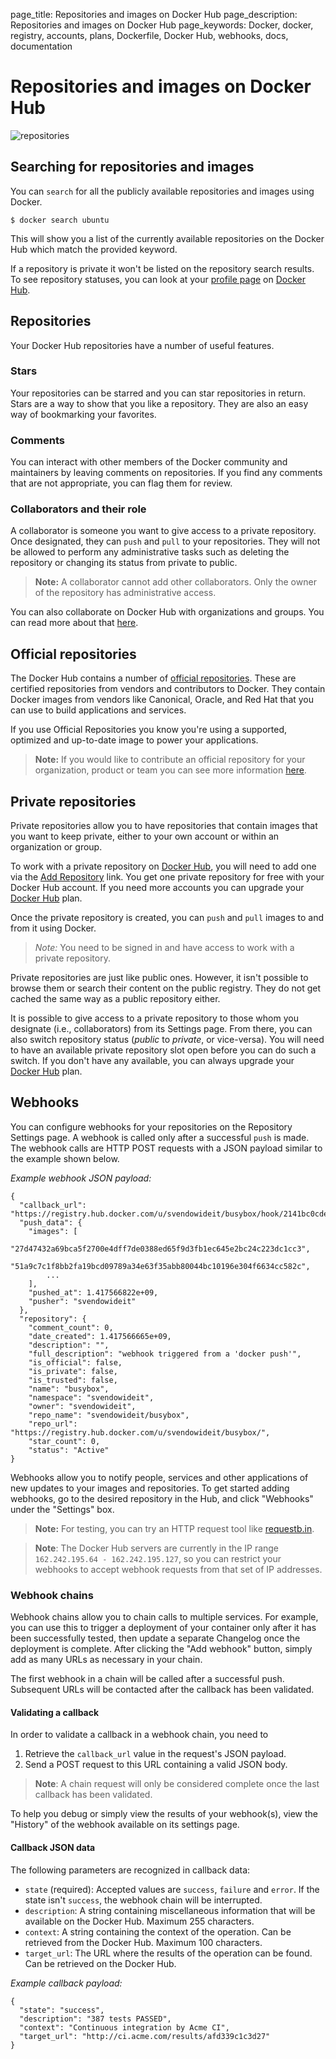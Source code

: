 page_title: Repositories and images on Docker Hub
page_description: Repositories and images on Docker Hub
page_keywords: Docker, docker, registry, accounts, plans, Dockerfile, Docker Hub, webhooks, docs, documentation

# Repositories and images on Docker Hub

![repositories](/docker-hub/hub-images/repos.png)

## Searching for repositories and images

You can `search` for all the publicly available repositories and images using
Docker.

    $ docker search ubuntu

This will show you a list of the currently available repositories on the
Docker Hub which match the provided keyword.

If a repository is private it won't be listed on the repository search
results. To see repository statuses, you can look at your [profile
page](https://hub.docker.com) on [Docker Hub](https://hub.docker.com).

## Repositories

Your Docker Hub repositories have a number of useful features.

### Stars

Your repositories can be starred and you can star repositories in
return. Stars are a way to show that you like a repository. They are
also an easy way of bookmarking your favorites.

### Comments

You can interact with other members of the Docker community and maintainers by
leaving comments on repositories. If you find any comments that are not
appropriate, you can flag them for review.

### Collaborators and their role

A collaborator is someone you want to give access to a private
repository. Once designated, they can `push` and `pull` to your
repositories. They will not be allowed to perform any administrative
tasks such as deleting the repository or changing its status from
private to public.

> **Note:**
> A collaborator cannot add other collaborators. Only the owner of
> the repository has administrative access.

You can also collaborate on Docker Hub with organizations and groups.
You can read more about that [here](accounts/).

## Official repositories

The Docker Hub contains a number of [official
repositories](http://registry.hub.docker.com/official). These are
certified repositories from vendors and contributors to Docker. They
contain Docker images from vendors like Canonical, Oracle, and Red Hat
that you can use to build applications and services.

If you use Official Repositories you know you're using a supported,
optimized and up-to-date image to power your applications.

> **Note:**
> If you would like to contribute an official repository for your
> organization, product or team you can see more information
> [here](https://github.com/docker/stackbrew).

## Private repositories

Private repositories allow you to have repositories that contain images
that you want to keep private, either to your own account or within an
organization or group.

To work with a private repository on [Docker
Hub](https://hub.docker.com), you will need to add one via the [Add
Repository](https://registry.hub.docker.com/account/repositories/add/)
link. You get one private repository for free with your Docker Hub
account. If you need more accounts you can upgrade your [Docker
Hub](https://registry.hub.docker.com/plans/) plan.

Once the private repository is created, you can `push` and `pull` images
to and from it using Docker.

> *Note:* You need to be signed in and have access to work with a
> private repository.

Private repositories are just like public ones. However, it isn't
possible to browse them or search their content on the public registry.
They do not get cached the same way as a public repository either.

It is possible to give access to a private repository to those whom you
designate (i.e., collaborators) from its Settings page. From there, you
can also switch repository status (*public* to *private*, or
vice-versa). You will need to have an available private repository slot
open before you can do such a switch. If you don't have any available,
you can always upgrade your [Docker
Hub](https://registry.hub.docker.com/plans/) plan.

## Webhooks

You can configure webhooks for your repositories on the Repository
Settings page. A webhook is called only after a successful `push` is
made. The webhook calls are HTTP POST requests with a JSON payload
similar to the example shown below.

*Example webhook JSON payload:*

```
{
  "callback_url": "https://registry.hub.docker.com/u/svendowideit/busybox/hook/2141bc0cdec4hebec411i4c1g40242eg110020/",
  "push_data": {
    "images": [
        "27d47432a69bca5f2700e4dff7de0388ed65f9d3fb1ec645e2bc24c223dc1cc3",
        "51a9c7c1f8bb2fa19bcd09789a34e63f35abb80044bc10196e304f6634cc582c",
        ...
    ],
    "pushed_at": 1.417566822e+09,
    "pusher": "svendowideit"
  },
  "repository": {
    "comment_count": 0,
    "date_created": 1.417566665e+09,
    "description": "",
    "full_description": "webhook triggered from a 'docker push'",
    "is_official": false,
    "is_private": false,
    "is_trusted": false,
    "name": "busybox",
    "namespace": "svendowideit",
    "owner": "svendowideit",
    "repo_name": "svendowideit/busybox",
    "repo_url": "https://registry.hub.docker.com/u/svendowideit/busybox/",
    "star_count": 0,
    "status": "Active"
}
```

Webhooks allow you to notify people, services and other applications of
new updates to your images and repositories. To get started adding webhooks,
go to the desired repository in the Hub, and click "Webhooks" under the "Settings"
box.

> **Note:** For testing, you can try an HTTP request tool like
> [requestb.in](http://requestb.in/).

> **Note**: The Docker Hub servers are currently in the IP range
> `162.242.195.64 - 162.242.195.127`, so you can restrict your webhooks to
> accept webhook requests from that set of IP addresses.

### Webhook chains

Webhook chains allow you to chain calls to multiple services. For example,
you can use this to trigger a deployment of your container only after
it has been successfully tested, then update a separate Changelog once the
deployment is complete.
After clicking the "Add webhook" button, simply add as many URLs as necessary
in your chain.

The first webhook in a chain will be called after a successful push. Subsequent
URLs will be contacted after the callback has been validated.

#### Validating a callback

In order to validate a callback in a webhook chain, you need to

1. Retrieve the `callback_url` value in the request's JSON payload.
1. Send a POST request to this URL containing a valid JSON body.

> **Note**: A chain request will only be considered complete once the last
> callback has been validated.

To help you debug or simply view the results of your webhook(s),
view the "History" of the webhook available on its settings page.

#### Callback JSON data

The following parameters are recognized in callback data:

* `state` (required): Accepted values are `success`, `failure` and `error`.
  If the state isn't `success`, the webhook chain will be interrupted.
* `description`: A string containing miscellaneous information that will be
  available on the Docker Hub. Maximum 255 characters.
* `context`: A string containing the context of the operation. Can be retrieved
  from the Docker Hub. Maximum 100 characters.
* `target_url`: The URL where the results of the operation can be found. Can be
  retrieved on the Docker Hub.

*Example callback payload:*

    {
      "state": "success",
      "description": "387 tests PASSED",
      "context": "Continuous integration by Acme CI",
      "target_url": "http://ci.acme.com/results/afd339c1c3d27"
    }
